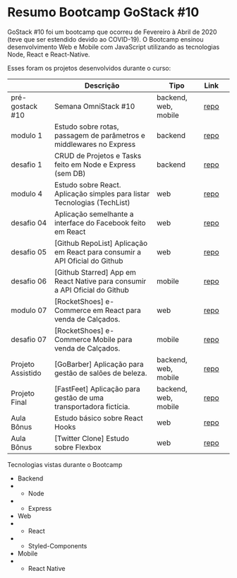 # Resumo Bootcamp GoStack #10

GoStack #10 foi um bootcamp que ocorreu de Fevereiro à Abril de 2020 (teve que ser estendido devido ao COVID-19).
O Bootcamp ensinou desenvolvimento Web e Mobile com JavaScript utilizando as tecnologias Node, React e React-Native.

Esses foram os projetos desenvolvidos durante o curso:

|                   | Descrição                                                                | Tipo               | Link |   |
|-------------------|--------------------------------------------------------------------------|--------------------|------|---|
| pré-gostack #10   | Semana OmniStack #10                                                     | backend, web, mobile | [repo](https://github.com/emanuelhfarias/semanaomnistack10) |   |
| modulo 1          | Estudo sobre rotas, passagem de parâmetros e middlewares no Express      | backend            | [repo](https://github.com/emanuelhfarias/bootcamp-gostack-modulo-01) |   |
| desafio 1         | CRUD de Projetos e Tasks feito em Node e Express (sem DB)                | backend            | [repo](https://github.com/emanuelhfarias/bootcamp-gostack-desafio-01) |   |
| modulo 4          | Estudo sobre React. Aplicação simples para listar Tecnologias (TechList) | web                | [repo](https://github.com/emanuelhfarias/bootcamp-gostack-modulo-04) |   |
| desafio 04        | Aplicação semelhante a interface do Facebook feito em React              | web                | [repo](https://github.com/emanuelhfarias/bootcamp-gostack-desafio-04) |   |
| desafio 05        | [Github RepoList] Aplicação em React para consumir a API Oficial do Github                 | web                | [repo](https://github.com/emanuelhfarias/bootcamp-gostack-desafio-05) |   |
| desafio 06        | [Github Starred] App em React Native para consumir a API Oficial do Github         | mobile             | [repo](https://github.com/emanuelhfarias/bootcamp-gostack-desafio-06) |   |
| modulo 07         | [RocketShoes] e-Commerce em React para venda de Calçados.                | web                | [repo](https://github.com/emanuelhfarias/bootcamp-gostack-modulo-07) |   |
| desafio 07        | [RocketShoes] e-Commerce Mobile para venda de Calçados.                  | mobile             | [repo](https://github.com/emanuelhfarias/RocketShoes) |   |
| Projeto Assistido | [GoBarber] Aplicação para gestão de salões de beleza.                    | backend, web, mobile | [repo](https://github.com/emanuelhfarias/GoBarber) |   |
| Projeto Final     | [FastFeet] Aplicação para gestão de uma transportadora fictícia.         | backend, web, mobile | [repo](https://github.com/emanuelhfarias/FastFeet) |   |
| Aula Bônus        | Estudo básico sobre React Hooks                                          | web                      | [repo](https://github.com/emanuelhfarias/react-hooks) |   |
| Aula Bônus        | [Twitter Clone] Estudo sobre Flexbox                                     | web                      | [repo](https://github.com/emanuelhfarias/flexbox) |   |


Tecnologias vistas durante o Bootcamp
* Backend
* * Node
* * Express
* Web
* * React
* * Styled-Components
* Mobile
* * React Native

